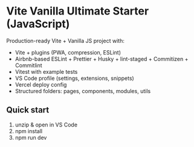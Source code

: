 # Vite Vanilla Ultimate Starter (JavaScript)

Production-ready Vite + Vanilla JS project with:
- Vite + plugins (PWA, compression, ESLint)
- Airbnb-based ESLint + Prettier + Husky + lint-staged + Commitizen + Commitlint
- Vitest with example tests
- VS Code profile (settings, extensions, snippets)
- Vercel deploy config
- Structured folders: pages, components, modules, utils

## Quick start

1. unzip & open in VS Code
2. npm install
3. npm run dev
